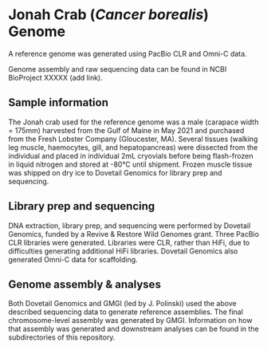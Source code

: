 # Jonah Crab (*Cancer borealis*) Genome 

A reference genome was generated using PacBio CLR and Omni-C data.  
  
Genome assembly and raw sequencing data can be found in NCBI BioProject XXXXX (add link).  

## Sample information 
The Jonah crab used for the reference genome was a male (carapace width = 175mm) harvested from the Gulf of Maine in May 2021 and purchased from the Fresh Lobster Company (Gloucester, MA).
Several tissues (walking leg muscle, haemocytes, gill, and hepatopancreas) were dissected from the individual and placed in individual 2mL cryovials before being flash-frozen in liquid nitrogen and stored at -80°C until shipment. Frozen muscle tissue was shipped on dry ice to Dovetail Genomics for library prep and sequencing.

## Library prep and sequencing
DNA extraction, library prep, and sequencing were performed by Dovetail Genomics, funded by a Revive & Restore Wild Genomes grant. Three PacBio CLR libraries were generated. Libraries were CLR, rather than HiFi, due to difficulties generating additional HiFi libraries. Dovetail Genomics also generated Omni-C data for scaffolding.  
  

## Genome assembly & analyses
Both Dovetail Genomics and GMGI (led by J. Polinski) used the above described sequencing data to generate reference assemblies. The final chromosome-level assembly was generated by GMGI. 
Information on how that assembly was generated and downstream analyses can be found in the subdirectories of this repository. 



